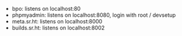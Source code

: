 * bpo: listens on localhost:80
* phpmyadmin: listens on localhost:8080, login with root / devsetup
* meta.sr.ht: listens on localhost:8000
* builds.sr.ht: listens on localhost:8002
